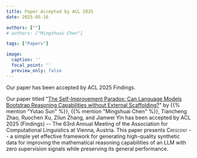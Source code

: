 ```yaml
---
title: Paper Accepted by ACL 2025
date: 2025-05-16

authors: [""]
# authors: ["Mingshuai Chen"]

tags: ["Papers"]

image:
  caption: ''
  focal_point: ''
  preview_only: false
---
```

Our paper has been accepted by ACL 2025 Findings.

<!--more-->

Our paper titled "[The Self-Improvement Paradox: Can Language Models Bootstrap Reasoning Capabilities without External Scaffolding?](/publication/sun-crescent/)" by {{% mention "Yutao Sun" %}}, {{% mention "Mingshuai Chen" %}}, Tiancheng Zhao, Ruochen Xu, Zilun Zhang, and Jianwei Yin has been accepted by ACL 2025 (Findings) -- The 63rd Annual Meeting of the Association for Computational Linguistics at Vienna, Austria. This paper presents <span style="font-variant:small-caps;">Crescent</span> -- a simple yet effective framework for generating high-quality synthetic data for improving the mathematical reasoning capabilities of an LLM with zero supervision signals while preserving its general performance.
